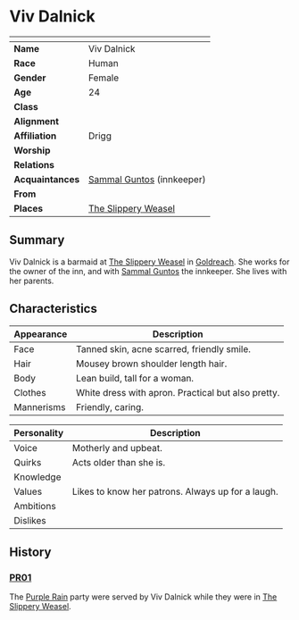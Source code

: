 # Viv Dalnick

| []() | |
| --- | --- |
| **Name** | Viv Dalnick |
| **Race** | Human |
| **Gender** | Female |
| **Age** | 24 |
| **Class** | |
| **Alignment** | |
| **Affiliation** | Drigg |
| **Worship** | |
| **Relations** | |
| **Acquaintances** | [Sammal Guntos](sammal-guntos.md) (innkeeper) |
| **From** | |
| **Places** | [The Slippery Weasel](../civilisations/kingdom-of-astor/settlements/goldreach/places/the-slippery-weasel.md) |

## Summary

Viv Dalnick is a barmaid at [The Slippery Weasel](../civilisations/kingdom-of-astor/settlements/goldreach/places/the-slippery-weasel.md) in [Goldreach](../civilisations/kingdom-of-astor/settlements/goldreach/README.md). She works for the owner of the inn, and with [Sammal Guntos](sammal-guntos.md) the innkeeper. She lives with her parents.

## Characteristics

| Appearance | Description |
| --- | --- |
| Face | Tanned skin, acne scarred, friendly smile. |
| Hair | Mousey brown shoulder length hair. |
| Body | Lean build, tall for a woman. |
| Clothes | White dress with apron. Practical but also pretty. |
| Mannerisms | Friendly, caring. |

| Personality | Description |
| --- | --- |
| Voice | Motherly and upbeat. |
| Quirks | Acts older than she is. |
| Knowledge | |
| Values | Likes to know her patrons. Always up for a laugh. |
| Ambitions | |
| Dislikes | |

## History

### [PR01](../../campaigns/purple-rain/sessions/PR01.md)

The [Purple Rain](../../campaigns/purple-rain/purple-rain.md) party were served by Viv Dalnick while they were in [The Slippery Weasel](../civilisations/kingdom-of-astor/settlements/goldreach/places/the-slippery-weasel.md).
